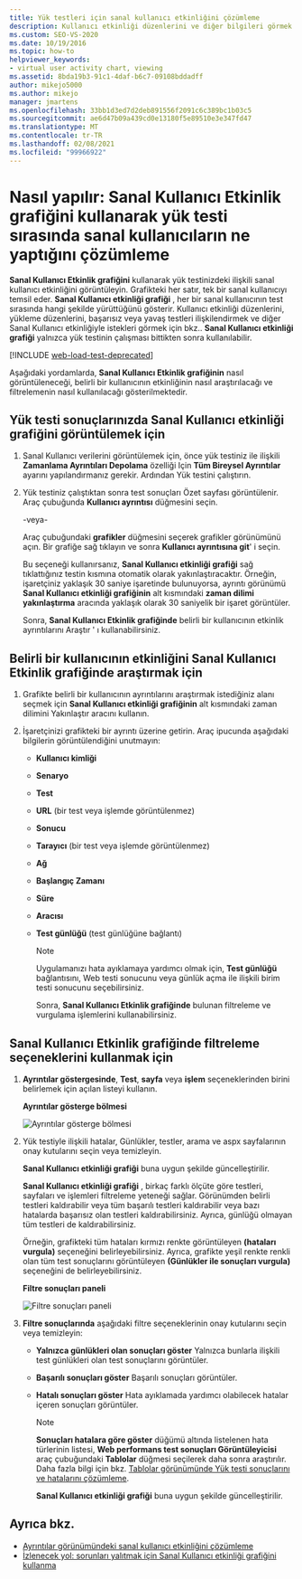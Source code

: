```yaml
---
title: Yük testleri için sanal kullanıcı etkinliğini çözümleme
description: Kullanıcı etkinliği düzenlerini ve diğer bilgileri görmek için test sırasında her bir sanal kullanıcının çalıştığını görmek üzere sanal kullanıcı etkinliği grafiğini nasıl kullanacağınızı öğrenin.
ms.custom: SEO-VS-2020
ms.date: 10/19/2016
ms.topic: how-to
helpviewer_keywords:
- virtual user activity chart, viewing
ms.assetid: 8bda19b3-91c1-4daf-b6c7-09108bddadff
author: mikejo5000
ms.author: mikejo
manager: jmartens
ms.openlocfilehash: 33bb1d3ed7d2deb891556f2091c6c389bc1b03c5
ms.sourcegitcommit: ae6d47b09a439cd0e13180f5e89510e3e347fd47
ms.translationtype: MT
ms.contentlocale: tr-TR
ms.lasthandoff: 02/08/2021
ms.locfileid: "99966922"
---
```

# <a name="how-to-analyze-what-virtual-users-are-doing-during-a-load-test-using-the-virtual-user-activity-chart"></a>Nasıl yapılır: Sanal Kullanıcı Etkinlik grafiğini kullanarak yük testi sırasında sanal kullanıcıların ne yaptığını çözümleme

**Sanal Kullanıcı Etkinlik grafiğini** kullanarak yük testinizdeki ilişkili sanal kullanıcı etkinliğini görüntüleyin. Grafikteki her satır, tek bir sanal kullanıcıyı temsil eder. **Sanal Kullanıcı etkinliği grafiği** , her bir sanal kullanıcının test sırasında hangi şekilde yürüttüğünü gösterir. Kullanıcı etkinliği düzenlerini, yükleme düzenlerini, başarısız veya yavaş testleri ilişkilendirmek ve diğer Sanal Kullanıcı etkinliğiyle istekleri görmek için bkz.. **Sanal Kullanıcı etkinliği grafiği** yalnızca yük testinin çalışması bittikten sonra kullanılabilir.

[!INCLUDE [web-load-test-deprecated](includes/web-load-test-deprecated.md)]

Aşağıdaki yordamlarda, **Sanal Kullanıcı Etkinlik grafiğinin** nasıl görüntüleneceği, belirli bir kullanıcının etkinliğinin nasıl araştırılacağı ve filtrelemenin nasıl kullanılacağı gösterilmektedir.

## <a name="to-view-the-virtual-user-activity-chart-in-your-load-test-results"></a>Yük testi sonuçlarınızda Sanal Kullanıcı etkinliği grafiğini görüntülemek için

1. Sanal Kullanıcı verilerini görüntülemek için, önce yük testiniz ile ilişkili **Zamanlama Ayrıntıları Depolama** özelliği Için **Tüm Bireysel Ayrıntılar** ayarını yapılandırmanız gerekir. Ardından Yük testini çalıştırın.

2. Yük testiniz çalıştıktan sonra test sonuçları Özet sayfası görüntülenir. Araç çubuğunda **Kullanıcı ayrıntısı** düğmesini seçin.

     -veya-

     Araç çubuğundaki **grafikler** düğmesini seçerek grafikler görünümünü açın. Bir grafiğe sağ tıklayın ve sonra **Kullanıcı ayrıntısına git**' i seçin.

     Bu seçeneği kullanırsanız, **Sanal Kullanıcı etkinliği grafiği** sağ tıklattığınız testin kısmına otomatik olarak yakınlaştıracaktır. Örneğin, işaretçiniz yaklaşık 30 saniye işaretinde bulunuyorsa, ayrıntı görünümü **Sanal Kullanıcı etkinliği grafiğinin** alt kısmındaki **zaman dilimi yakınlaştırma** aracında yaklaşık olarak 30 saniyelik bir işaret görüntüler.

     Sonra, **Sanal Kullanıcı Etkinlik grafiğinde** belirli bir kullanıcının etkinlik ayrıntılarını Araştır ' ı kullanabilirsiniz.

## <a name="to-investigate-a-specific-users-activity-in-the-virtual-user-activity-chart"></a>Belirli bir kullanıcının etkinliğini Sanal Kullanıcı Etkinlik grafiğinde araştırmak için

1. Grafikte belirli bir kullanıcının ayrıntılarını araştırmak istediğiniz alanı seçmek için **Sanal Kullanıcı etkinliği grafiğinin** alt kısmındaki zaman dilimini Yakınlaştır aracını kullanın.

2. İşaretçinizi grafikteki bir ayrıntı üzerine getirin. Araç ipucunda aşağıdaki bilgilerin görüntülendiğini unutmayın:

   - **Kullanıcı kimliği**

   - **Senaryo**

   - **Test**

   - **URL** (bir test veya işlemde görüntülenmez)

   - **Sonucu**

   - **Tarayıcı** (bir test veya işlemde görüntülenmez)

   - **Ağ**

   - **Başlangıç Zamanı**

   - **Süre**

   - **Aracısı**

   - **Test günlüğü** (test günlüğüne bağlantı)

     > [!NOTE]
     > Uygulamanızı hata ayıklamaya yardımcı olmak için, **Test günlüğü** bağlantısını, Web testi sonucunu veya günlük açma ile ilişkili birim testi sonucunu seçebilirsiniz.

     Sonra, **Sanal Kullanıcı Etkinlik grafiğinde** bulunan filtreleme ve vurgulama işlemlerini kullanabilirsiniz.

## <a name="to-use-filtering-options-in-the-virtual-user-activity-chart"></a>Sanal Kullanıcı Etkinlik grafiğinde filtreleme seçeneklerini kullanmak için

1. **Ayrıntılar göstergesinde**, **Test**, **sayfa** veya **işlem** seçeneklerinden birini belirlemek için açılan listeyi kullanın.

    **Ayrıntılar gösterge bölmesi**

    ![Ayrıntılar gösterge bölmesi](../test/media/ltest_detailslegend.png)

2. Yük testiyle ilişkili hatalar, Günlükler, testler, arama ve aspx sayfalarının onay kutularını seçin veya temizleyin.

    **Sanal Kullanıcı etkinliği grafiği** buna uygun şekilde güncelleştirilir.

    **Sanal Kullanıcı etkinliği grafiği** , birkaç farklı ölçüte göre testleri, sayfaları ve işlemleri filtreleme yeteneği sağlar. Görünümden belirli testleri kaldırabilir veya tüm başarılı testleri kaldırabilir veya bazı hatalarda başarısız olan testleri kaldırabilirsiniz. Ayrıca, günlüğü olmayan tüm testleri de kaldırabilirsiniz.

    Örneğin, grafikteki tüm hataları kırmızı renkte görüntüleyen **(hataları vurgula)** seçeneğini belirleyebilirsiniz. Ayrıca, grafikte yeşil renkte renkli olan tüm test sonuçlarını görüntüleyen **(Günlükler ile sonuçları vurgula)** seçeneğini de belirleyebilirsiniz.

    **Filtre sonuçları paneli**

    ![Filtre sonuçları paneli](../test/media/ltest_filterresults.png)

3. **Filtre sonuçlarında** aşağıdaki filtre seçeneklerinin onay kutularını seçin veya temizleyin:

   - **Yalnızca günlükleri olan sonuçları göster** Yalnızca bunlarla ilişkili test günlükleri olan test sonuçlarını görüntüler.

   - **Başarılı sonuçları göster** Başarılı sonuçları görüntüler.

   - **Hatalı sonuçları göster** Hata ayıklamada yardımcı olabilecek hatalar içeren sonuçları görüntüler.

     > [!NOTE]
     > **Sonuçları hatalara göre göster** düğümü altında listelenen hata türlerinin listesi, **Web performans test sonuçları Görüntüleyicisi** araç çubuğundaki **Tablolar** düğmesi seçilerek daha sonra araştırılır. Daha fazla bilgi için bkz.  [Tablolar görünümünde Yük testi sonuçlarını ve hatalarını çözümleme](../test/analyze-load-test-results-and-errors-in-the-tables-view.md).

     **Sanal Kullanıcı etkinliği grafiği** buna uygun şekilde güncelleştirilir.

## <a name="see-also"></a>Ayrıca bkz.

- [Ayrıntılar görünümündeki sanal kullanıcı etkinliğini çözümleme](../test/analyze-load-test-virtual-user-activity-in-the-details-view.md)
- [İzlenecek yol: sorunları yalıtmak için Sanal Kullanıcı etkinliği grafiğini kullanma](../test/walkthrough-use-the-virtual-user-activity-chart-to-isolate-issues.md)